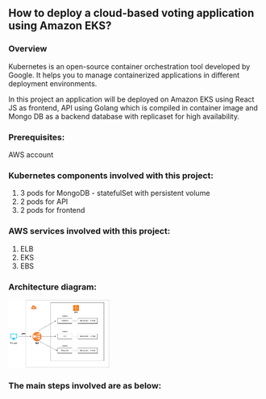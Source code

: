 ## How to deploy a cloud-based voting application using Amazon EKS?

### Overview

Kubernetes is an open-source container orchestration tool developed by Google. It helps you to manage containerized applications in different deployment environments.

In this project an application will be deployed on Amazon EKS using React JS as frontend, API using Golang which is compiled in container image and Mongo DB as a backend database with replicaset for high availability. 

### Prerequisites:

AWS account

### Kubernetes components involved with this project:
1. 3 pods for MongoDB - statefulSet with persistent volume
2. 2 pods for API
3. 2 pods for frontend

### AWS services involved with this project:
1. ELB
2. EKS
3. EBS
   
### Architecture diagram:

<img src="https://github.com/Bhat-Priyanka/Docker-And-Kubernetes-Projects/blob/main/Deploy%20a%20cloud-based%20voting%20application%20using%20Amazon%20EKS/Images/EKS.png" width="200">

### The main steps involved are as below:
